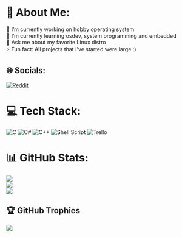 # 💫 About Me:
🔭 I’m currently working on hobby operating system<br>🌱 I’m currently learning osdev, system programming and embedded<br>💬 Ask me about my favorite Linux distro<br>⚡ Fun fact: All projects that I've started were large :) 


## 🌐 Socials:
[![Reddit](https://img.shields.io/badge/Reddit-%23FF4500.svg?logo=Reddit&logoColor=white)](https://reddit.com/user/eastev) 

# 💻 Tech Stack:
![C](https://img.shields.io/badge/c-%2300599C.svg?style=plastic&logo=c&logoColor=white) ![C#](https://img.shields.io/badge/c%23-%23239120.svg?style=plastic&logo=c-sharp&logoColor=white) ![C++](https://img.shields.io/badge/c++-%2300599C.svg?style=plastic&logo=c%2B%2B&logoColor=white) ![Shell Script](https://img.shields.io/badge/shell_script-%23121011.svg?style=plastic&logo=gnu-bash&logoColor=white) ![Trello](https://img.shields.io/badge/Trello-%23026AA7.svg?style=plastic&logo=Trello&logoColor=white)
# 📊 GitHub Stats:
![](https://github-readme-stats.vercel.app/api?username=eastev&theme=dark&hide_border=false&include_all_commits=false&count_private=true)<br/>
![](https://github-readme-streak-stats.herokuapp.com/?user=eastev&theme=dark&hide_border=false)<br/>
![](https://github-readme-stats.vercel.app/api/top-langs/?username=eastev&theme=dark&hide_border=false&include_all_commits=false&count_private=true&layout=compact)

## 🏆 GitHub Trophies
![](https://github-profile-trophy.vercel.app/?username=eastev&theme=radical&no-frame=false&no-bg=true&margin-w=4)
